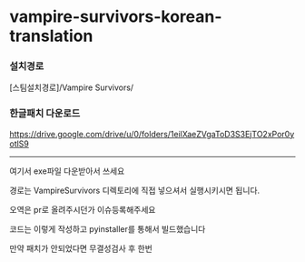 # vampire-survivors-korean-translation

### 설치경로
 [스팀설치경로]/Vampire Survivors/

### 한글패치 다운로드
https://drive.google.com/drive/u/0/folders/1eilXaeZVgaToD3S3EjTO2xPor0yotlS9


---

여기서 exe파일 다운받아서 쓰세요

경로는 VampireSurvivors 디렉토리에 직접 넣으셔서 실행시키시면 됩니다.

오역은 pr로 올려주시던가 이슈등록해주세요

코드는 이렇게 작성하고 pyinstaller를 통해서 빌드했습니다


만약 패치가 안되었다면 무결성검사 후 한번 
